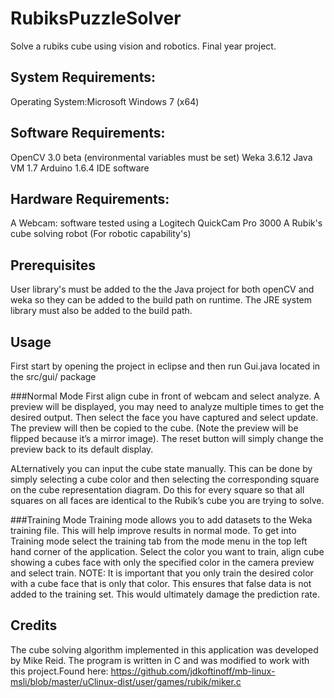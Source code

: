 # RubiksPuzzleSolver
Solve a rubiks cube using vision and robotics. Final year project.

## System Requirements: 

Operating System:Microsoft Windows 7 (x64)

## Software Requirements:

OpenCV 3.0 beta (environmental variables must be set)
Weka 3.6.12
Java VM 1.7
Arduino 1.6.4 IDE software
 
## Hardware Requirements: 

A Webcam: software tested using a Logitech QuickCam Pro 3000 
A Rubik's cube solving robot (For robotic capability's)

## Prerequisites
User library's must be added to the the Java project for both openCV and weka so they can be added to the build path on runtime. The JRE system library must also be added to the build path.

## Usage
First start by opening the project in eclipse and then run Gui.java located in the src/gui/ package

###Normal Mode
First align cube in front of webcam and select analyze.  A preview will be displayed, you may need to analyze multiple times to get the desired output. 
Then select the face you have captured and select update. The preview will then be copied to the cube. (Note the preview will be flipped because it’s a mirror image).
The reset button will simply change the preview back to its default display.

ALternatively you can input the cube state manually. This can be done by simply selecting a cube color and then selecting the corresponding square on the cube representation diagram. 
Do this for every square so that all squares on all faces are identical to the Rubik’s cube you are trying to solve.


###Training Mode
Training mode allows you to add datasets to the Weka training file. This will help improve results in normal mode.
To get into Training mode select the training tab from the mode menu in the top left hand corner of the application.
Select the color you want to train, align cube showing a cubes face with only the specified color in the camera preview and select train.
NOTE: It is important that you only train the desired color with a cube face that is only that color. This ensures that false data is not added to the training set. This would ultimately damage the prediction rate.


## Credits

The cube solving algorithm implemented in this application was developed by Mike Reid. The program is written in C and was modified to work with this project.Found here:
https://github.com/jdkoftinoff/mb-linux-msli/blob/master/uClinux-dist/user/games/rubik/miker.c

